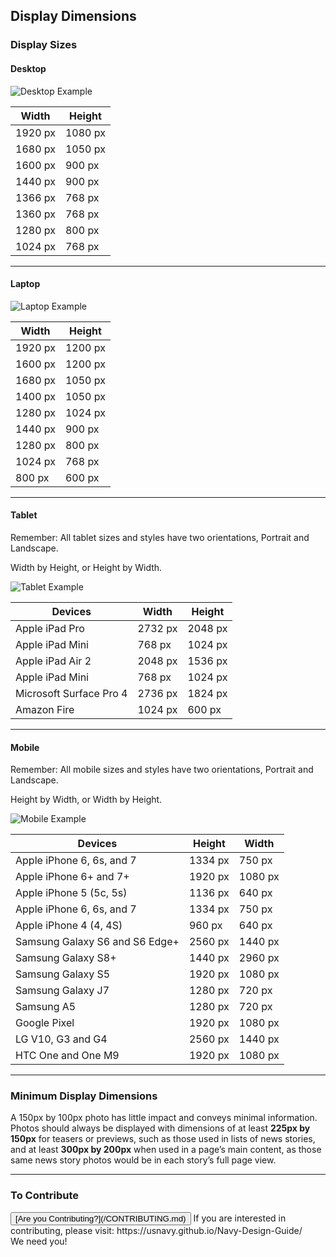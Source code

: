 ## Display Dimensions

### Display Sizes

#### Desktop

![Desktop Example](https://usnavy.github.io/Navy-Design-Guide/img/presentation-design/devices-1.jpg "Desktop Example")


| Width      | Height  |
| ---------- |---------|
| 1920 px    | 1080 px |
| 1680 px    | 1050 px |
| 1600 px    | 900 px  |
| 1440 px    | 900 px  |
| 1366 px    | 768 px  |
| 1360 px    | 768 px  |
| 1280 px    | 800 px  |
| 1024 px    | 768 px  |

<hr>

#### Laptop

![Laptop Example](https://usnavy.github.io/Navy-Design-Guide/img/presentation-design/devices-1.jpg "Laptop Example")


| Width      | Height  |
| ---------- |---------|
| 1920 px    | 1200 px |
| 1600 px    | 1200 px |
| 1680 px    | 1050 px |
| 1400 px    | 1050 px |
| 1280 px    | 1024 px |
| 1440 px    | 900 px  |
| 1280 px    | 800 px  |
| 1024 px    | 768 px  |
| 800 px     | 600 px  |

<hr>

#### Tablet
Remember:  All tablet sizes and styles have two orientations, Portrait and Landscape.  

Width by Height, or Height by Width.

![Tablet Example](https://usnavy.github.io/Navy-Design-Guide/img/presentation-design/devices-2.jpg "Tablet Example")

| Devices                         | Width       | Height     |
| ------------------------------- |-------------|------------|
| Apple iPad Pro                  | 2732 px     | 2048 px    |
| Apple iPad Mini                 | 768 px      | 1024 px    |
| Apple iPad Air 2                | 2048 px     | 1536 px    |
| Apple iPad Mini                 | 768 px      | 1024 px    |
| Microsoft Surface Pro 4         | 2736 px     | 1824 px    |
| Amazon Fire                     | 1024 px     | 600 px     |

<hr>

#### Mobile
Remember:  All mobile sizes and styles have two orientations, Portrait and Landscape.  

 Height by Width, or Width by Height.

![Mobile Example](https://usnavy.github.io/Navy-Design-Guide/img/presentation-design/devices-3.jpg "Mobile Example")

| Devices                                 | Height     | Width      |
| --------------------------------------- |------------|------------|
| Apple iPhone 6, 6s, and 7               | 1334 px    | 750 px     |
| Apple iPhone 6+ and 7+                  | 1920 px    | 1080 px    |
| Apple iPhone 5 (5c, 5s)                 | 1136 px    | 640 px     |
| Apple iPhone 6, 6s, and 7               | 1334 px    | 750 px     |
| Apple iPhone 4 (4, 4S)                  | 960 px     | 640 px     |
| Samsung Galaxy S6 and S6 Edge+          | 2560 px    | 1440 px    |
| Samsung Galaxy S8+                      | 1440 px    | 2960 px    |
| Samsung Galaxy S5                       | 1920 px    | 1080 px    |
| Samsung Galaxy J7                       | 1280 px    | 720 px     |
| Samsung A5                              | 1280 px    | 720 px     |
| Google Pixel                            | 1920 px    | 1080 px    |
| LG V10, G3 and G4                       | 2560 px    | 1440 px    |
| HTC One and One M9                      | 1920 px    | 1080 px    |

<hr>

### Minimum Display Dimensions

A 150px by 100px photo has little impact and conveys minimal
information. Photos should always be displayed with dimensions
of at least **225px by 150px** for teasers or previews, such as
those used in lists of news stories, and at least **300px by
200px** when used in a page’s main content, as those same news
story photos would be in each story’s full page view.

<hr>

### To Contribute<br>
<button id="contribute-guidance">
[Are you Contributing?](/CONTRIBUTING.md)
</button>  
<span class="contribute-comment">If you are interested in contributing, please visit: https://usnavy.github.io/Navy-Design-Guide/ <br>We need you!</span>
<br>
<br>
